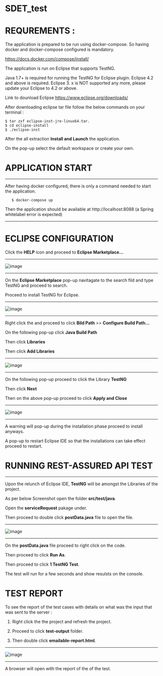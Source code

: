 # SDET_test
# REQUREMENTS : 
The application is prepared to be run using docker-compose. So having docker and docker-compose configured is mandatory.

https://docs.docker.com/compose/install/

The application is run on Eclipse that supports TestNG.

Java 1.7+ is required for running the TestNG for Eclipse plugin. Eclipse 4.2 and above is required. Eclipse 3. x is NOT supported any more, please update your Eclipse to 4.2 or above.

Link to dounload Eclipse https://www.eclipse.org/downloads/

After downloading eclipse tar file follow the below commands on your terminal :

    $ tar zxf eclipse-inst-jre-linux64.tar.
    $ cd eclipse-install
    $ ./eclipse-inst

After the all extraction **Install and Launch** the application.

On the pop-up select the default workspace or create your own.

# APPLICATION START

* * *

After having docker configured, there is only a command needed to start the application.

       $ docker-compose up
       
Then the application should be available at http://localhost:8088 (a Spring whitelabel error is expected)

* * *

# ECLIPSE CONFIGURATION

Click the **HELP** icon and proceed to **Eclipse Marketplace...**

* * *

![image](https://user-images.githubusercontent.com/49020846/147745427-209dfeec-75db-4b0f-82d1-b0693011f75a.png)

* * *

On the **Eclipse Marketplace** pop-up navitagate to the search fild and type TestNG and proceed to search.

Proceed to install TestNG for Eclipse.

* * *

![image](https://user-images.githubusercontent.com/49020846/147746227-af414d31-a4c1-45d4-a878-90ec0282816d.png)

* * *

Right click the and proceed to click **Bild Path** >> **Configure Build Path...**

On the following pop-up click **Java Build Path**

Then click **Libraries**

Then click **Add Libraries**

* * *

![image](https://user-images.githubusercontent.com/49020846/147746654-25d59c06-d0cc-46a1-9319-7fd9b403746c.png)

* * *

On the following pop-up proceed to click the Library **TestNG**


Then click **Next**


Then on the above pop-up proceed to click **Apply and Close**

* * *

![image](https://user-images.githubusercontent.com/49020846/147746758-e73c29d9-53e4-4c0a-969c-4474c3f90776.png)

* * *

A warning will pop-up during the installation phase proceed to install anyways.

A pop-up to restart Eclipse IDE so that the installations can take effect proceed to restart.


# RUNNING REST-ASSURED API TEST

* * *

Upon the relunch of Eclipse IDE, **TestNG** will be amongst the Libraries of the project.

As per below Screenshot open the folder **src/test/java**.

Open the **serviceRequest** pakage under.

Then proceed to double click **postData.java** file to open the file.

* * *
![image](https://user-images.githubusercontent.com/49020846/147748753-8393d2b4-0948-4186-80bf-dad091dd8a8c.png)
* * *


On the **postData.java** file proceed to right click on the code.

Then proceed to click **Run As**.

Then proceed to click **1 TestNG Test**. 

The test will run for a few seconds and show resulsts on the console.


# TEST REPORT

To see the report of the test cases with details on what was the input that was sent to the server : 

1. Right click the the project and refresh the project.

2. Proceed to click **test-output** folder.

3. Then double click **emailable-report.html**.

* * *
![image](https://user-images.githubusercontent.com/49020846/147749504-ba3ac089-6852-44d4-ab6a-3f2c9f7e319d.png)
* * *

A browser will open with the report of the of the test.










